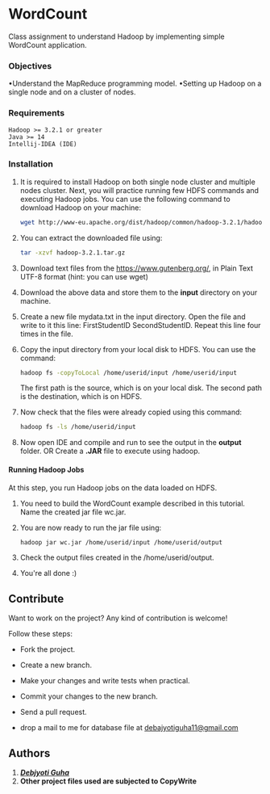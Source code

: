 # WordCount
Class assignment to understand Hadoop by implementing simple WordCount application.

### Objectives
•Understand the MapReduce programming model.
•Setting up Hadoop on a single node and on a cluster of nodes.

### Requirements
    Hadoop >= 3.2.1 or greater
    Java >= 14
    Intellij-IDEA (IDE)

### Installation

1. It is required to install Hadoop on both single node cluster and multiple nodes cluster. Next, you will practice running few HDFS commands and executing Hadoop jobs. You can use the following command to download Hadoop on your machine:
   ```bash
   wget http://www-eu.apache.org/dist/hadoop/common/hadoop-3.2.1/hadoop-3.2.1.tar.gz
   ```

2. You can extract the downloaded file using:
    ```bash
    tar -xzvf hadoop-3.2.1.tar.gz
    ```
3. Download text files from the https://www.gutenberg.org/, in Plain Text UTF-8 format (hint: you can use wget)

4. Download the above data and store them to the **input** directory on your machine.

5. Create a new file mydata.txt in the input directory. Open the file and write to it this line:
 FirstStudentID SecondStudentID. Repeat this line four times in the file.

6. Copy the input directory from your local disk to HDFS. You can use the command:  
    ```bash
    hadoop fs -copyToLocal /home/userid/input /home/userid/input
    ```
   The first path is the source, which is on your local disk. The second path is the destination, which is on HDFS.

7. Now check that the files were already copied using this command:
     ```bash
   hadoop fs -ls /home/userid/input
     ``` 

8. Now open IDE and compile and run to see the output in the **output** folder. OR Create a **.JAR** file to execute using hadoop.

#### Running Hadoop Jobs
At this step, you run Hadoop jobs on the data loaded on HDFS.
1. You need to build the WordCount example described in this tutorial. Name the created jar file
wc.jar.

2. You are now ready to run the jar file using:
   ```bash
   hadoop jar wc.jar /home/userid/input /home/userid/output
   ```
3. Check the output files created in the /home/userid/output.

4. You're all done :)


## Contribute
Want to work on the project? Any kind of contribution is welcome!

Follow these steps:
- Fork the project.
- Create a new branch.
- Make your changes and write tests when practical.
- Commit your changes to the new branch.
- Send a pull request.

- drop a mail to me for database file at debajyotiguha11@gmail.com
## Authors

1. ***[Debjyoti Guha](https://github.com/debajyotiguha11/)***
2. **Other project files used are subjected to CopyWrite**